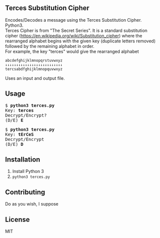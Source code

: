 ## Terces Substitution Cipher
Encodes/Decodes a message using the Terces Substitution Cipher. Python3.  
Terces Cipher is from "The Secret Series". It is a standard substitution cipher (https://en.wikipedia.org/wiki/Substitution_cipher) where the rearranged alphabet begins with the given key (duplicate letters removed) followed by the remaining alphabet in order.  
For example, the key "terces" would give the rearranged alphabet 
```
abcdefghijklmnopqrstuvwxyz
↓↓↓↓↓↓↓↓↓↓↓↓↓↓↓↓↓↓↓↓↓↓↓↓↓↓
tercsabdfghijklmnopquvwxyz
```

Uses an input and output file.

## Usage

<pre>
$ <b>python3 terces.py</b>
Key: <b>terces</b>
Decrypt/Encrypt?
(D/E) <b>E</b>
</pre>
<pre>
$ <b>python3 terces.py</b>
Key: <b>tErCeS</b>
Decrypt/Encrypt
(D/E) <b>D</b>
</pre>

## Installation

1. Install Python 3
2. `python3 terces.py`

## Contributing

Do as you wish, I suppose

## License

MIT